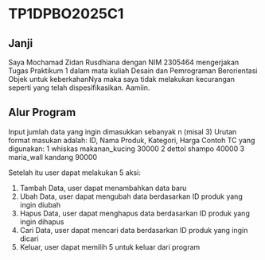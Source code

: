 # TP1DPBO2025C1

## Janji
Saya Mochamad Zidan Rusdhiana dengan NIM 2305464 mengerjakan Tugas Praktikum 1 dalam mata kuliah Desain dan Pemrograman Berorientasi Objek untuk keberkahanNya maka saya tidak melakukan kecurangan seperti yang telah dispesifikasikan. Aamiin.

## Alur Program
Input jumlah data yang ingin dimasukkan sebanyak n (misal 3)
Urutan format masukan adalah: ID, Nama Produk, Kategori, Harga
Contoh TC yang digunakan:
1 whiskas makanan_kucing 30000
2 dettol shampo 40000
3 maria_wall kandang 90000

Setelah itu user dapat melakukan 5 aksi:
1. Tambah Data, user dapat menambahkan data baru
2. Ubah Data, user dapat mengubah data berdasarkan ID produk yang ingin diubah
3. Hapus Data, user dapat menghapus data berdasarkan ID produk yang ingin dihapus
4. Cari Data, user dapat mencari data berdasarkan ID produk yang ingin dicari
5. Keluar, user dapat memilih 5 untuk keluar dari program
